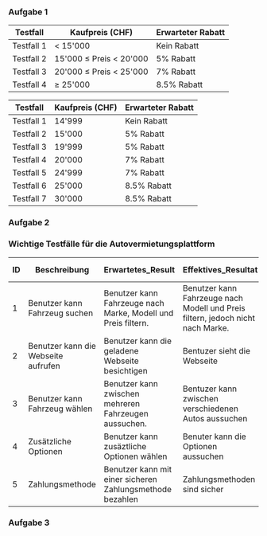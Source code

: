 ### Aufgabe 1

| Testfall   | Kaufpreis (CHF)             | Erwarteter Rabatt |
|------------|-----------------------------|-------------------|
| Testfall 1 | < 15'000                    | Kein Rabatt       |
| Testfall 2 | 15'000 ≤ Preis < 20'000     | 5% Rabatt         |
| Testfall 3 | 20'000 ≤ Preis < 25'000     | 7% Rabatt         |
| Testfall 4 | ≥ 25'000                    | 8.5% Rabatt       |

| Testfall   | Kaufpreis (CHF) | Erwarteter Rabatt |
|------------|------------------|-------------------|
| Testfall 1 | 14'999           | Kein Rabatt       |
| Testfall 2 | 15'000           | 5% Rabatt         |
| Testfall 3 | 19'999           | 5% Rabatt         |
| Testfall 4 | 20'000           | 7% Rabatt         |
| Testfall 5 | 24'999           | 7% Rabatt         |
| Testfall 6 | 25'000           | 8.5% Rabatt       |
| Testfall 7 | 30'000           | 8.5% Rabatt       |

### Aufgabe 2
### Wichtige Testfälle für die Autovermietungsplattform 

| ID         | Beschreibung                  | Erwartetes_Result | Effektives_Resultat| Status           | Mögliche Ursache  |
|------------|-------------------------------|-------------------   |--------------------|------------------|------------------ |
|     1      | Benutzer kann Fahrzeug suchen | Benutzer kann Fahrzeuge nach Marke, Modell und Preis filtern.      |  Benutzer kann Fahrzeuge nach Modell und Preis filtern, jedoch nicht nach Marke.          | false           | Filter wurde nicht gefunden       |
|     2      | Benutzer kann die Webseite aufrufen                      | Benutzer kann die geladene Webseite besichtigen         | Bentuzer sieht die Webseite      | true          | -      |
|     3      | Benutzer kann Fahrzeug wählen                      | Benutzer kann zwischen mehreren Fahrzeugen aussuchen.         | Bentuzer kann zwischen verschiedenen Autos aussuchen         | true         | -     |
|     4      | Zusätzliche Optionen                      | Benutzer kann zusäztliche Optionen wählen         | Benuter kann die Optionen aussuchen       | true           | -   |
|     5      | Zahlungsmethode                        | Benutzer kann mit einer sicheren Zahlungsmethode bezahlen        | Zahlungsmethoden sind sicher        | true         | -       |

### Aufgabe 3

